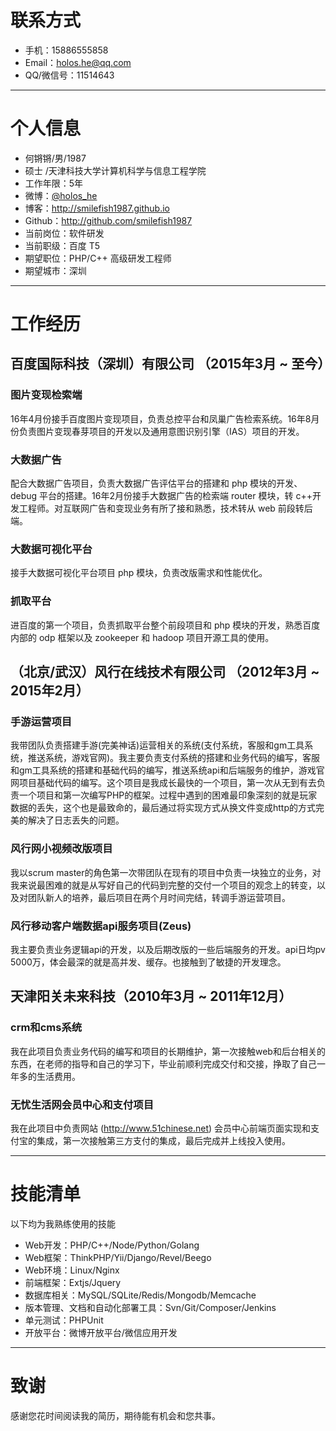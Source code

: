 # 联系方式

- 手机：15886555858
- Email：holos.he@qq.com
- QQ/微信号：11514643

---

# 个人信息

 - 何锵锵/男/1987
 - 硕士 /天津科技大学计算机科学与信息工程学院
 - 工作年限：5年
 - 微博：[@holos_he](http://weibo.com/smilefish1987)
 - 博客：http://smilefish1987.github.io
 - Github：http://github.com/smilefish1987
 - 当前岗位：软件研发
 - 当前职级：百度 T5
 - 期望职位：PHP/C++ 高级研发工程师
 - 期望城市：深圳

---

# 工作经历

## 百度国际科技（深圳）有限公司 （2015年3月 ~ 至今）

### 图片变现检索端
16年4月份接手百度图片变现项目，负责总控平台和凤巢广告检索系统。16年8月份负责图片变现春芽项目的开发以及通用意图识别引擎（IAS）项目的开发。

### 大数据广告
配合大数据广告项目，负责大数据广告评估平台的搭建和 php 模块的开发、debug 平台的搭建。16年2月份接手大数据广告的检索端 router 模块，转 c++开发工程师。对互联网广告和变现业务有所了接和熟悉，技术转从 web 前段转后端。

### 大数据可视化平台
接手大数据可视化平台项目 php 模块，负责改版需求和性能优化。

### 抓取平台
进百度的第一个项目，负责抓取平台整个前段项目和 php 模块的开发，熟悉百度内部的 odp 框架以及 zookeeper 和 hadoop 项目开源工具的使用。

## （北京/武汉）风行在线技术有限公司 （2012年3月 ~ 2015年2月）

### 手游运营项目
我带团队负责搭建手游(完美神话)运营相关的系统(支付系统，客服和gm工具系统，推送系统，游戏官网)。我主要负责支付系统的搭建和业务代码的编写，客服和gm工具系统的搭建和基础代码的编写，推送系统api和后端服务的维护，游戏官网项目基础代码的编写。这个项目是我成长最快的一个项目，第一次从无到有去负责一个项目和第一次编写PHP的框架。过程中遇到的困难最印象深刻的就是玩家数据的丢失，这个也是最致命的，最后通过将实现方式从换文件变成http的方式完美的解决了日志丢失的问题。


### 风行网小视频改版项目
我以scrum master的角色第一次带团队在现有的项目中负责一块独立的业务，对我来说最困难的就是从写好自己的代码到完整的交付一个项目的观念上的转变，以及对团队新人的培养，最后项目在两个月时间完结，转调手游运营项目。

### 风行移动客户端数据api服务项目(Zeus)
我主要负责业务逻辑api的开发，以及后期改版的一些后端服务的开发。api日均pv 5000万，体会最深的就是高并发、缓存。也接触到了敏捷的开发理念。

## 天津阳关未来科技（2010年3月 ~ 2011年12月）

### crm和cms系统
我在此项目负责业务代码的编写和项目的长期维护，第一次接触web和后台相关的东西，在老师的指导和自己的学习下，毕业前顺利完成交付和交接，挣取了自己一年多的生活费用。


### 无忧生活网会员中心和支付项目
我在此项目中负责网站 (http://www.51chinese.net) 会员中心前端页面实现和支付宝的集成，第一次接触第三方支付的集成，最后完成并上线投入使用。

---

# 技能清单

以下均为我熟练使用的技能

- Web开发：PHP/C++/Node/Python/Golang
- Web框架：ThinkPHP/Yii/Django/Revel/Beego
- Web环境：Linux/Nginx
- 前端框架：Extjs/Jquery
- 数据库相关：MySQL/SQLite/Redis/Mongodb/Memcache
- 版本管理、文档和自动化部署工具：Svn/Git/Composer/Jenkins
- 单元测试：PHPUnit
- 开放平台：微博开放平台/微信应用开发

---

# 致谢
感谢您花时间阅读我的简历，期待能有机会和您共事。
